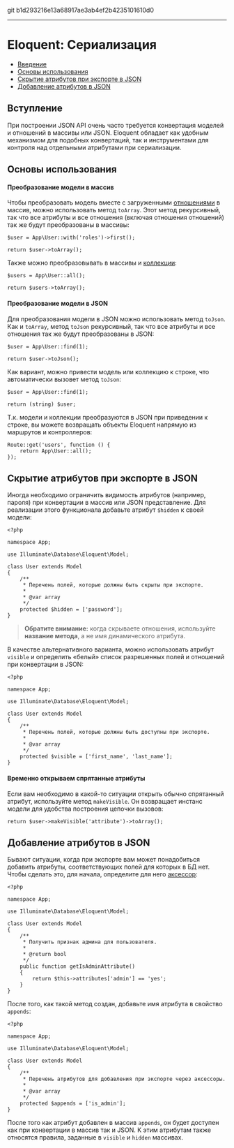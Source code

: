 git b1d293216e13a68917ae3ab4ef2b4235101610d0

---

# Eloquent: Сериализация

- [Введение](#introduction)
- [Основы использования](#basic-usage)
- [Скрытие атрибутов при экспорте в JSON](#hiding-attributes-from-json)
- [Добавление атрибутов в JSON](#appending-values-to-json)

<a name="introduction"></a>
## Вступление

При построении JSON API очень часто требуется конвертация моделей и отношений в массивы или JSON. Eloquent обладает как удобным механизмом для подобных конвертаций, так и инструментами для контроля над отдельными атрибутами при сериализации.

<a name="basic-usage"></a>
## Основы использования

#### Преобразование модели в массив

Чтобы преобразовать модель вместе с загруженными [отношениями](/docs/{{version}}/eloquent-relationships) в массив, можно использовать  метод `toArray`. Этот метод рекурсивный, так что все атрибуты и все отношения (включая отношения отношений) так же будут преобразованы в массивы:

    $user = App\User::with('roles')->first();

    return $user->toArray();

Также можно преобразовывать в массивы и [коллекции](/docs/{{version}}/eloquent-collections):

    $users = App\User::all();

    return $users->toArray();

#### Преобразование модели в JSON

Для преобразования модели в JSON можно использовать метод `toJson`. Как и `toArray`, метод `toJson` рекурсивный, так что все атрибуты и все отношения так же будут преобразованы в JSON:

    $user = App\User::find(1);

    return $user->toJson();

Как вариант, можно привести модель или коллекцию к строке, что автоматически вызовет метод `toJson`:

    $user = App\User::find(1);

    return (string) $user;

Т.к. модели и коллекции преобразуются в JSON при приведении к строке, вы можете возвращать объекты Eloquent напрямую из маршрутов и контроллеров:

    Route::get('users', function () {
        return App\User::all();
    });

<a name="hiding-attributes-from-json"></a>
## Скрытие атрибутов при экспорте в JSON

Иногда необходимо ограничить видимость атрибутов (например, пароля) при конвертации в массив или JSON представление. Для реализации этого функционала добавьте атрибут `$hidden` к своей модели:

    <?php

    namespace App;

    use Illuminate\Database\Eloquent\Model;

    class User extends Model
    {
        /**
         * Перечень полей, которые должны быть скрыты при экспорте.
         *
         * @var array
         */
        protected $hidden = ['password'];
    }

> **Обратите внимание:** когда скрываете отношения, используйте  **название метода**, а не имя динамического атрибута.

В качестве альтернативного варианта, можно использовать атрибут `visible` и определить «белый» список разрешенных полей и отношений при конвертации в JSON:

    <?php

    namespace App;

    use Illuminate\Database\Eloquent\Model;

    class User extends Model
    {
        /**
         * Перечень полей, которые должны быть доступны при экспорте.
         *
         * @var array
         */
        protected $visible = ['first_name', 'last_name'];
    }

#### Временно открываем спрятанные атрибуты

Если вам необходимо в какой-то ситуации открыть обычно спрятанный атрибут, используйте метод `makeVisible`. Он возвращает инстанс модели для удобства построения цепочки вызовов:

    return $user->makeVisible('attribute')->toArray();

<a name="appending-values-to-json"></a>
## Добавление атрибутов в JSON

Бывают ситуации, когда при экспорте вам может понадобиться добавить атрибуты, соответствующих полей для которых в БД нет. Чтобы сделать это, для начала, определите для него [аксессор](/docs/{{version}}/eloquent-mutators):

    <?php

    namespace App;

    use Illuminate\Database\Eloquent\Model;

    class User extends Model
    {
        /**
         * Получить признак админа для пользователя.
         *
         * @return bool
         */
        public function getIsAdminAttribute()
        {
            return $this->attributes['admin'] == 'yes';
        }
    }

После того, как такой метод создан, добавьте имя атрибута в свойство `appends`:

    <?php

    namespace App;

    use Illuminate\Database\Eloquent\Model;

    class User extends Model
    {
        /**
         * Перечень атрибутов для добавления при экспорте через аксессоры.
         *
         * @var array
         */
        protected $appends = ['is_admin'];
    }

После того как атрибут добавлен в массив `appends`, он будет доступен как при конвертации в массив так и JSON. К этим атрибутам также относятся правила, заданные в `visible` и `hidden` массивах.
